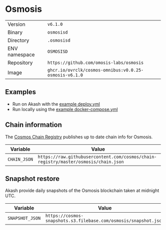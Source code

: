 # Osmosis

| | |
|---|---|
|Version|`v6.1.0`|
|Binary|`osmosisd`|
|Directory|`.osmosisd`|
|ENV namespace|`OSMOSISD`|
|Repository|`https://github.com/omosis-labs/osmosis`|
|Image|`ghcr.io/ovrclk/cosmos-omnibus:v0.0.25-osmosis-v6.1.0`|

## Examples

- Run on Akash with the [example deploy.yml](./deploy.yml)
- Run locally using the [example docker-compose.yml](./docker-compose.yml)

## Chain information

The [Cosmos Chain Registry](https://github.com/cosmos/chain-registry) publishes up to date chain info for Osmosis.

|Variable|Value|
|---|---|
|`CHAIN_JSON`|`https://raw.githubusercontent.com/cosmos/chain-registry/master/osmosis/chain.json`|

## Snapshot restore

Akash provide daily snapshots of the Osmosis blockchain taken at midnight UTC.

|Variable|Value|
|---|---|
|`SNAPSHOT_JSON`|`https://cosmos-snapshots.s3.filebase.com/osmosis/snapshot.json`|
